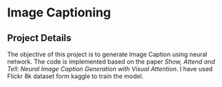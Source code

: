 # Image Captioning
## **Project Details**
The objective of this project is to generate Image Caption using neural network. The code is implemented based on the paper _Show, Attend and Tell: Neural Image Caption
Generation with Visual Attention_. I have used Flickr 8k dataset form kaggle to train the model.
